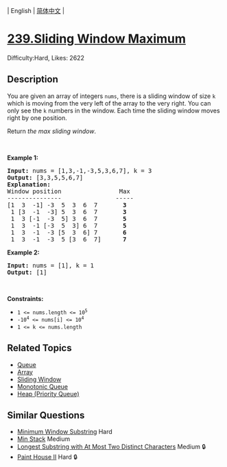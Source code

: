 
| English | [简体中文](problem_zh.md) |

# [239.Sliding Window Maximum](https://leetcode.com/problems/sliding-window-maximum/)
Difficulty:Hard, Likes: 2622

## Description

<p>You are given an array of integers&nbsp;<code>nums</code>, there is a sliding window of size <code>k</code> which is moving from the very left of the array to the very right. You can only see the <code>k</code> numbers in the window. Each time the sliding window moves right by one position.</p>

<p>Return <em>the max sliding window</em>.</p>

<p>&nbsp;</p>
<p><strong class="example">Example 1:</strong></p>

<pre>
<strong>Input:</strong> nums = [1,3,-1,-3,5,3,6,7], k = 3
<strong>Output:</strong> [3,3,5,5,6,7]
<strong>Explanation:</strong> 
Window position                Max
---------------               -----
[1  3  -1] -3  5  3  6  7       <strong>3</strong>
 1 [3  -1  -3] 5  3  6  7       <strong>3</strong>
 1  3 [-1  -3  5] 3  6  7      <strong> 5</strong>
 1  3  -1 [-3  5  3] 6  7       <strong>5</strong>
 1  3  -1  -3 [5  3  6] 7       <strong>6</strong>
 1  3  -1  -3  5 [3  6  7]      <strong>7</strong>
</pre>

<p><strong class="example">Example 2:</strong></p>

<pre>
<strong>Input:</strong> nums = [1], k = 1
<strong>Output:</strong> [1]
</pre>

<p>&nbsp;</p>
<p><strong>Constraints:</strong></p>

<ul>
	<li><code>1 &lt;= nums.length &lt;= 10<sup>5</sup></code></li>
	<li><code>-10<sup>4</sup> &lt;= nums[i] &lt;= 10<sup>4</sup></code></li>
	<li><code>1 &lt;= k &lt;= nums.length</code></li>
</ul>


## Related Topics

- [Queue](https://leetcode.com/tag/queue/)
- [Array](https://leetcode.com/tag/array/)
- [Sliding Window](https://leetcode.com/tag/sliding-window/)
- [Monotonic Queue](https://leetcode.com/tag/monotonic-queue/)
- [Heap (Priority Queue)](https://leetcode.com/tag/heap-priority-queue/)

## Similar Questions

- [Minimum Window Substring](../minimum-window-substring/README_EN.md) Hard 
- [Min Stack](../min-stack/README_EN.md) Medium 
- [Longest Substring with At Most Two Distinct Characters](../longest-substring-with-at-most-two-distinct-characters/README_EN.md) Medium 🔒
- [Paint House II](../paint-house-ii/README_EN.md) Hard 🔒
